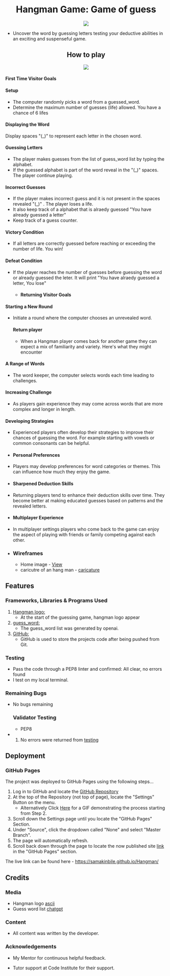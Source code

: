 <h1 align="center">Hangman Game: Game of guess</h1>

<p align="center">
<img src="hangmanimages/hangmanprofile.jpeg" />
</p>

- Uncover the word by guessing letters testing your deductive abilities in an exciting and suspenseful game.

<h2 align="center">How to play</h2>

<p align="center">
<img src="hangmanimages/Webcapture_flowchart_.jpeg" />
</p>
       
 #### First Time Visitor Goals

#### Setup
- The computer randomly picks a word from a guessed_word.
- Determine the maximum number of guesses (life) allowed. You have a chance of 6 lifes

#### Displaying the Word
Display spaces "(_)" to represent each letter in the chosen word.

#### Guessing Letters
- The player makes guesses from the list of guess_word list by typing the alphabet.
- If the guessed alphabet is part of the word reveal in the "(_)" spaces. The player continue playing.

#### Incorrect Guesses
- If the player makes incorrect guess and it is not present in the spaces revealed "(_)" . The player loses a life.
- It also keep track of a alphabet that is alraedy guessed "You have already guessed a letter"
- Keep track of a guess counter.

 #### Victory Condition
- If all letters are correctly guessed before reaching or exceeding the number of life. You win!

#### Defeat Condition
- If the player reaches the number of guesses before guessing the word or already guessed the leter. It will print  "You have alraedy guessed a letter, You lose"

  - #### Returning Visitor Goals

#### Starting a New Round

- Initiate a round where the computer chooses an unrevealed word.

  #### Return player

  - When a Hangman player comes back for another game they can expect a mix of familiarity and variety. Here's what they might encounter

#### A Range of Words
- The word keeper, the computer selects words each time leading to challenges.

#### Increasing Challenge
- As players gain experience they may come across words that are more complex and longer in length.

#### Developing Strategies
- Experienced players often develop their strategies to improve their chances of guessing the word. For example starting with vowels or common consonants can be helpful.

- #### Personal Preferences
- Players may develop preferences for word categories or themes. This can influence how much they enjoy the game.

- #### Sharpened Deduction Skills
- Returning players tend to enhance their deduction skills over time. They become better at making educated guesses based on patterns and the revealed letters.


- #### Multiplayer Experience
- In multiplayer settings players who come back to the game can enjoy the aspect of playing with friends or family competing against each other.
  

- ### Wireframes

  - Home image -                 [View](https://ascii.co.uk/)
  - caricutre of an hang man -   [caricature](https://ascii.co.uk/)



## Features


### Frameworks, Libraries & Programs Used

1. [Hangman logo:](https://ascii.co.uk/art/hangman)
    - At the start of the guessing game, hangman logo appear
2. [guess_word:](https://opeanai/)
    - The guess_word list was generated by openai.
3. [GitHub:](https://github.com/)
    - GitHub is used to store the projects code after being pushed from Git.



###  Testing

- Pass the code through a PEP8 linter and confirmed: All clear, no errors found
- I test on my local terminal.
  
  
### Remaining Bugs

- No bugs remaining
  
  ### Validator Testing
  - PEP8
- 1. No errors were returned from [testing](https://pep8ci.herokuapp.com/#)

## Deployment

### GitHub Pages

The project was deployed to GitHub Pages using the following steps...

1. Log in to GitHub and locate the [GitHub Repository](https://github.com/)
2. At the top of the Repository (not top of page), locate the "Settings" Button on the menu.
    - Alternatively Click [Here](https://raw.githubusercontent.com/) for a GIF demonstrating the process starting from Step 2.
3. Scroll down the Settings page until you locate the "GitHub Pages" Section.
4. Under "Source", click the dropdown called "None" and select "Master Branch".
5. The page will automatically refresh.
6. Scroll back down through the page to locate the now published site [link](https://github.com) in the "GitHub Pages" section.



The live link can be found here - https://samakinbile.github.io/Hangman/


## Credits

### Media

- Hangman logo  [ascii ](https://ascii.co.uk)
- Guess word list [chatgpt](https://openai.com/)
 
### Content

- All content was written by the developer.

### Acknowledgements

- My Mentor for continuous helpful feedback.

- Tutor support at Code Institute for their support.
